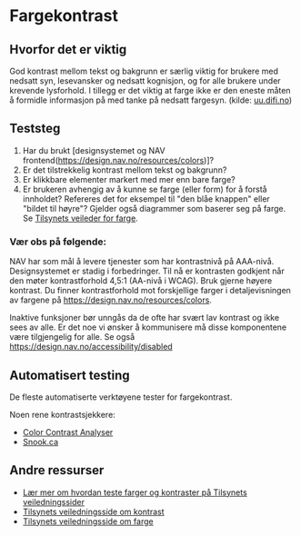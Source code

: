 # Fargekontrast

## Hvorfor det er viktig
God kontrast mellom tekst og bakgrunn er særlig viktig for brukere med nedsatt syn, lesevansker og nedsatt kognisjon, og for alle brukere under krevende lysforhold. I tillegg er det viktig at farge ikke er den eneste måten å formidle informasjon på med tanke på nedsatt fargesyn. (kilde: [uu.difi.no](https://uu.difi.no/krav-og-regelverk/kom-i-gang/hvordan-teste-universell-utforming-av-ditt-nettsted#farger-og-kontrast))

## Teststeg

1. Har du brukt [designsystemet og NAV frontend(https://design.nav.no/resources/colors)]?
2. Er det tilstrekkelig kontrast mellom tekst og bakgrunn? 
3. Er klikkbare elementer markert med mer enn bare farge?
4. Er brukeren avhengig av å kunne se farge (eller form) for å forstå innholdet? Refereres det for eksempel til "den blåe knappen" eller "bildet til høyre"? Gjelder også diagrammer som baserer seg på farge. Se [Tilsynets veileder for farge](https://uu.difi.no/krav-og-regelverk/losningsforslag-web/bruk-av-farger).

### Vær obs på følgende: 
NAV har som mål å levere tjenester som har kontrastnivå på AAA-nivå. Designsystemet er stadig i forbedringer. Til nå er kontrasten godkjent når den møter kontrastforhold 4,5:1 (AA-nivå i WCAG). Bruk gjerne høyere kontrast. Du finner kontrastforhold mot forskjellige farger i detaljevisningen av fargene på https://design.nav.no/resources/colors.

Inaktive funksjoner bør unngås da de ofte har svært lav kontrast og ikke sees av alle. Er det noe vi ønsker å kommunisere må disse komponentene være tilgjengelig for alle. Se også https://design.nav.no/accessibility/disabled


## Automatisert testing
De fleste automatiserte verktøyene tester for fargekontrast. 

Noen rene kontrastsjekkere:
* [Color Contrast Analyser](https://developer.paciellogroup.com/resources/contrastanalyser/)
* [Snook.ca](https://snook.ca/technical/colour_contrast/colour.html#fg=FFFFFF,bg=000000)

## Andre ressurser
* [Lær mer om hvordan teste farger og kontraster på Tilsynets veiledningssider](https://uu.difi.no/krav-og-regelverk/kom-i-gang/hvordan-teste-universell-utforming-av-ditt-nettsted#farger-og-kontrast)
* [Tilsynets veiledningsside om kontrast](https://uu.difi.no/krav-og-regelverk/losningsforslag-web/kontrast)
* [Tilsynets veiledningsside om farge](https://uu.difi.no/krav-og-regelverk/losningsforslag-web/bruk-av-farger)
